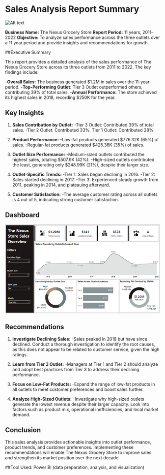 # Sales Analysis Report Summary
![Alt text](grocery_analysis.wbp)

**Business Name:** The Nexus Grocery Store
**Report Period:** 11 years, 2011–2022
**Objective:** To analyze sales performance across the three outlets over a 11 year period and provide insights and recommendations for growth.

##Executive Summary

This report provides a detailed analysis of the sales performance of The Nexus Grocery Store across its three outlets from 2011 to 2022. 
The key findings include:

 -**Overall Sales:** The business generated $1.2M in sales over the 11-year period.
 -**Top-Performing Outlet:** Tier 3 Outlet outperformed others, contributing 39% of total sales.
 -**Annual Performance:** The store achieved its highest sales in 2018, recording $250K for the year.

## Key Insights
1. **Sales Contribution by Outlet:**
 -Tier 3 Outlet: Contributed 39% of total sales.
 -Tier 2 Outlet: Contributed 33%.
Tier 1 Outlet: Contributed 28%.

2. **Product Performance:**
 -Low-fat products generated $776.32K (65%) of sales.
 -Regular-fat products generated $425.36K (35%) of sales.

3. **Outlet Size Performance:**
 -Medium-sized outlets contributed the highest sales, totaling $507.9K (42%).
 -High-sized outlets contributed the least, generating only $248.99K (21%), despite their larger size.

4. **Outlet-Specific Trends:**
 -Tier 1: Sales began declining in 2016.
 -Tier 2: Sales started declining in 2017.
 -Tier 3: Experienced steady growth from 2011, peaking in 2014, and plateauing afterward.

5. **Customer Satisfaction:**
 -The average customer rating across all outlets is 4 out of 5, indicating strong customer satisfaction.

## Dashboard
![Alt text](store_dashboard.png)

## Recommendations
1. **Investigate Declining Sales:**
 -Sales peaked in 2018 but have since declined. Conduct a thorough investigation to identify the root causes, as this does not appear to be related to customer service, given the high ratings.

2. **Learn from Tier 3 Outlet:**
 -Managers at Tier 1 and Tier 2 should analyze and adopt best practices from Tier 3 to address their declining performance.

3. **Focus on Low-Fat Products:**
 -Expand the range of low-fat products in all outlets to meet customer preferences and boost sales further.

4. **Analyze High-Sized Outlets:**
 -Investigate why high-sized outlets generate the lowest revenue despite their larger capacity. Look into factors such as product mix, operational inefficiencies, and local market demand.

## Conclusion
This sales analysis provides actionable insights into outlet performance, product trends, and customer preferences. Implementing these recommendations will enable The Nexus Grocery Store to improve sales and strengthen its market position over the next decade.

##Tool Used: Power BI (data preparation, analysis, and visualization)

